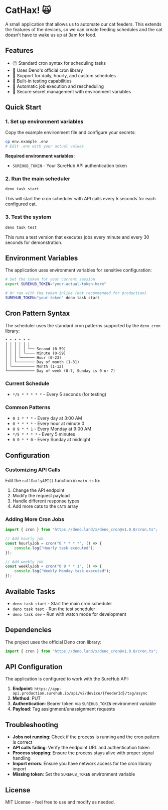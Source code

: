 # CatHax! 🙀

A small application that allows us to automate our cat feeders.
This extends the features of the devices, so we can create feeding schedules and the cat doesn't have to wake us up at 3am for food.

## Features

- 🕐 Standard cron syntax for scheduling tasks
- 🚀 Uses Deno's official cron library
- 📅 Support for daily, hourly, and custom schedules
- 🧪 Built-in testing capabilities
- 🔄 Automatic job execution and rescheduling
- 🔐 Secure secret management with environment variables

## Quick Start

### 1. Set up environment variables

Copy the example environment file and configure your secrets:

```bash
cp env.example .env
# Edit .env with your actual values
```

**Required environment variables:**

- `SUREHUB_TOKEN` - Your SureHub API authentication token

### 2. Run the main scheduler

```bash
deno task start
```

This will start the cron scheduler with API calls every 5 seconds for each
configured cat.

### 3. Test the system

```bash
deno task test
```

This runs a test version that executes jobs every minute and every 30 seconds
for demonstration.

## Environment Variables

The application uses environment variables for sensitive configuration:

```bash
# Set the token for your current session
export SUREHUB_TOKEN="your-actual-token-here"

# Or run with the token inline (not recommended for production)
SUREHUB_TOKEN="your-token" deno task start
```

## Cron Pattern Syntax

The scheduler uses the standard cron patterns supported by the `deno_cron`
library:

```
* * * * * *
│ │ │ │ │ │
│ │ │ │ │ └── Second (0-59)
│ │ │ │ └──── Minute (0-59)
│ │ │ └────── Hour (0-23)
│ │ └──────── Day of month (1-31)
│ └────────── Month (1-12)
└──────────── Day of week (0-7, Sunday is 0 or 7)
```

### Current Schedule

- `*/5 * * * * *` - Every 5 seconds (for testing)

### Common Patterns

- `0 3 * * *` - Every day at 3:00 AM
- `0 * * * *` - Every hour at minute 0
- `0 9 * * 1` - Every Monday at 9:00 AM
- `*/5 * * * *` - Every 5 minutes
- `0 0 * * 0` - Every Sunday at midnight

## Configuration

### Customizing API Calls

Edit the `callDailyAPI()` function in `main.ts` to:

1. Change the API endpoint
2. Modify the request payload
3. Handle different response types
4. Add more cats to the `CATS` array

### Adding More Cron Jobs

```typescript
import { cron } from "https://deno.land/x/deno_cron@v1.0.0/cron.ts";

// Add hourly job
const hourlyJob = cron("0 * * * *", () => {
	console.log("Hourly task executed");
});

// Add weekly job
const weeklyJob = cron("0 9 * * 1", () => {
	console.log("Weekly Monday task executed");
});
```

## Available Tasks

- `deno task start` - Start the main cron scheduler
- `deno task test` - Run the test scheduler
- `deno task dev` - Run with watch mode for development

## Dependencies

The project uses the official Deno cron library:

```typescript
import { cron } from "https://deno.land/x/deno_cron@v1.0.0/cron.ts";
```

## API Configuration

The application is configured to work with the SureHub API:

1. **Endpoint**:
   `https://app-api.production.surehub.io/api/v2/device/{feederId}/tag/async`
2. **Method**: PUT
3. **Authentication**: Bearer token via `SUREHUB_TOKEN` environment variable
4. **Payload**: Tag assignment/unassignment requests

## Troubleshooting

- **Jobs not running**: Check if the process is running and the cron pattern is
  correct
- **API calls failing**: Verify the endpoint URL and authentication token
- **Process stopping**: Ensure the process stays alive with proper signal
  handling
- **Import errors**: Ensure you have network access for the cron library import
- **Missing token**: Set the `SUREHUB_TOKEN` environment variable

## License

MIT License - feel free to use and modify as needed.
